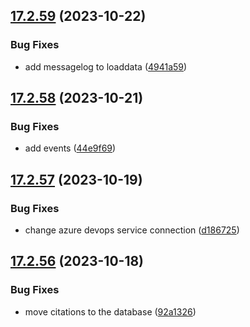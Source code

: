## [17.2.59](https://github.com/phandcock/GrampsView/compare/v17.2.58...v17.2.59) (2023-10-22)


### Bug Fixes

* add messagelog to loaddata ([4941a59](https://github.com/phandcock/GrampsView/commit/4941a5934438f821cd6230d3260e277e07179ee9))



## [17.2.58](https://github.com/phandcock/GrampsView/compare/v17.2.57...v17.2.58) (2023-10-21)


### Bug Fixes

* add events ([44e9f69](https://github.com/phandcock/GrampsView/commit/44e9f69a149f352f17fadcc0ae411a2b6a0beb87))



## [17.2.57](https://github.com/phandcock/GrampsView/compare/v17.2.56...v17.2.57) (2023-10-19)


### Bug Fixes

* change azure devops service connection ([d186725](https://github.com/phandcock/GrampsView/commit/d186725b8d7e9a096a68cb8f88849c05edc362fa))



## [17.2.56](https://github.com/phandcock/GrampsView/compare/v17.2.55...v17.2.56) (2023-10-18)


### Bug Fixes

* move citations to the database ([92a1326](https://github.com/phandcock/GrampsView/commit/92a13264e710a2357340bafef51c26edadfb34b0))



